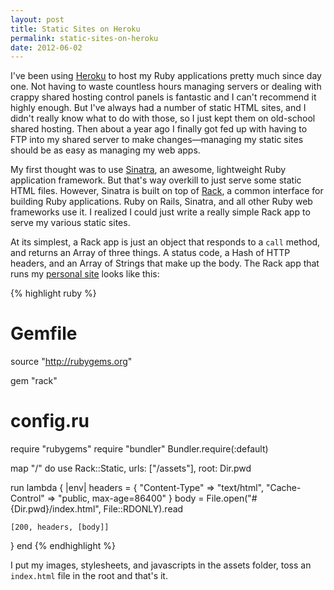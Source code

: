 ```yaml
---
layout: post
title: Static Sites on Heroku
permalink: static-sites-on-heroku
date: 2012-06-02
---
```


I've been using [Heroku](http://heroku.com) to host my Ruby applications pretty much since day one. Not having to waste countless hours managing servers or dealing with crappy shared hosting control panels is fantastic and I can't recommend it highly enough. But I've always had a number of static HTML sites, and I didn't really know what to do with those, so I just kept them on old-school shared hosting. Then about a year ago I finally got fed up with having to FTP into my shared server to make changes—managing my static sites should be as easy as managing my web apps.

My first thought was to use [Sinatra](http://sinatrarb.com), an awesome, lightweight Ruby application framework. But that's way overkill to just serve some static HTML files. However, Sinatra is built on top of [Rack](https://github.com/rack/rack), a common interface for building Ruby applications. Ruby on Rails, Sinatra, and all other Ruby web frameworks use it. I realized I could just write a really simple Rack app to serve my various static sites.

At its simplest, a Rack app is just an object that responds to a `call` method, and returns an Array of three things. A status code, a Hash of HTTP headers, and an Array of Strings that make up the body. The Rack app that runs my [personal site](http://brandonweiss.me) looks like this:

{% highlight ruby %}
# Gemfile
source "http://rubygems.org"

gem "rack"

# config.ru
require "rubygems"
require "bundler"
Bundler.require(:default)

map "/" do
  use Rack::Static, urls: ["/assets"], root: Dir.pwd

  run lambda { |env|
    headers = {
      "Content-Type"  => "text/html",
      "Cache-Control" => "public, max-age=86400"
    }
    body = File.open("#{Dir.pwd}/index.html", File::RDONLY).read

    [200, headers, [body]]
  }
end
{% endhighlight %}

I put my images, stylesheets, and javascripts in the assets folder, toss an `index.html` file in the root and that's it.
